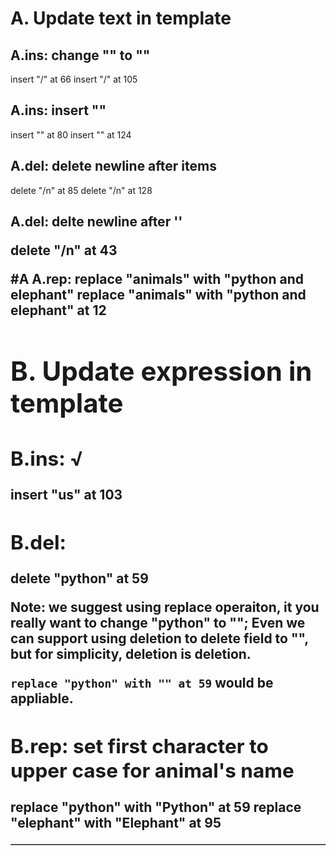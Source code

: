 # A. Update text in template
## A.ins: change "<td>" to  "</td>"
insert "/" at 66
insert "/" at 105

## A.ins: insert "</tr>"
insert "</tr>" at 80
insert "</tr>" at 124

## A.del: delete newline after items 
delete "/n" at 85 
delete "/n" at 128

## A.del: delte newline after '<table border=1>'
delete "/n" at 43

#A A.rep: replace "animals" with "python and elephant"
replace "animals" with "python and elephant" at 12

# B. Update expression in template

## B.ins: √
insert "us" at 103

## B.del: 
delete "python" at 59

Note: we suggest using replace operaiton, it you really want to change "python" to "";
      Even we can support using deletion to delete field to "", but for simplicity, deletion is deletion.

`replace "python" with "" at 59` would be appliable.


## B.rep: set first character to upper case for animal's name
replace "python" with "Python" at 59
replace "elephant" with "Elephant" at 95
